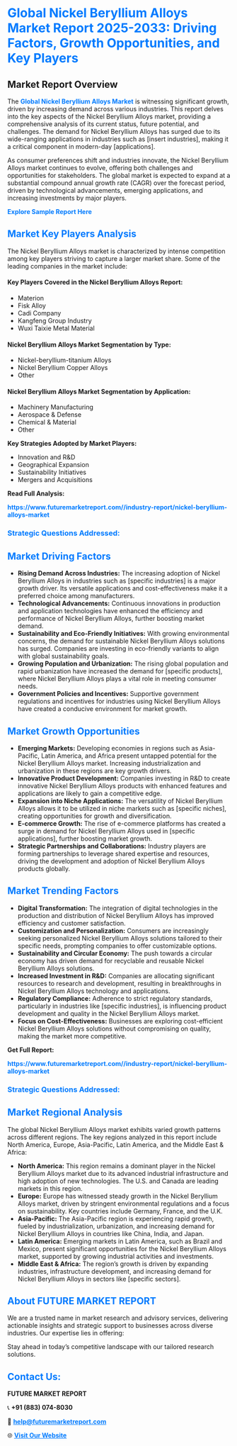 <h1 style="color: #007BFF;">Global Nickel Beryllium Alloys Market Report 2025-2033: Driving Factors, Growth Opportunities, and Key Players</h1>

<section id="overview">
<h2>Market Report Overview</h2>
<p>The <a href="https://www.futuremarketreport.com//industry-report/nickel-beryllium-alloys-market" style="color: #007BFF; text-decoration: none;"><strong>Global Nickel Beryllium Alloys Market</strong></a> is witnessing significant growth, driven by increasing demand across various industries. This report delves into the key aspects of the Nickel Beryllium Alloys market, providing a comprehensive analysis of its current status, future potential, and challenges. The demand for Nickel Beryllium Alloys has surged due to its wide-ranging applications in industries such as [insert industries], making it a critical component in modern-day [applications].</p>
<p>As consumer preferences shift and industries innovate, the Nickel Beryllium Alloys market continues to evolve, offering both challenges and opportunities for stakeholders. The global market is expected to expand at a substantial compound annual growth rate (CAGR) over the forecast period, driven by technological advancements, emerging applications, and increasing investments by major players.</p>
</section>

<section id="overview">
<p><a href="https://www.futuremarketreport.com//request-sample/reportId=59872" style="color: #007BFF; text-decoration: none;"><strong>Explore Sample Report Here</strong></a></p>
</section>

<section id="key-players">
<h2 style="color: #007BFF;">Market Key Players Analysis</h2>
<p>The Nickel Beryllium Alloys market is characterized by intense competition among key players striving to capture a larger market share. Some of the leading companies in the market include:</p>
<h4>Key Players Covered in the Nickel Beryllium Alloys Report:</h4>
<ul><li>Materion</li><li>Fisk Alloy</li><li>Cadi Company</li><li>Kangfeng Group Industry</li><li>Wuxi Taixie Metal Material</li></ul>
<h4>Nickel Beryllium Alloys Market Segmentation by Type:</h4>
<ul><li>Nickel-beryllium-titanium Alloys</li><li>Nickel Beryllium Copper Alloys</li><li>Other</li></ul>

<h4>Nickel Beryllium Alloys Market Segmentation by Application:</h4>
<ul><li>Machinery Manufacturing</li><li>Aerospace &amp; Defense</li><li>Chemical &amp; Material</li><li>Other</li></ul>
<p><strong>Key Strategies Adopted by Market Players:</strong></p>
<ul>
<li>Innovation and R&D</li>
<li>Geographical Expansion</li>
<li>Sustainability Initiatives</li>
<li>Mergers and Acquisitions</li>
</ul>
</section>

<section>
<p><strong>Read Full Analysis: </strong></p><a href="https://www.futuremarketreport.com//industry-report/nickel-beryllium-alloys-market" style="color: #007BFF; text-decoration: none;"><strong>https://www.futuremarketreport.com//industry-report/nickel-beryllium-alloys-market</strong></a>
<h3 style="color: #007BFF;">Strategic Questions Addressed:</h3>
</section>

<section id="driving-factors">
<h2 style="color: #007BFF;">Market Driving Factors</h2>
<ul>
<li><strong>Rising Demand Across Industries:</strong> The increasing adoption of Nickel Beryllium Alloys in industries such as [specific industries] is a major growth driver. Its versatile applications and cost-effectiveness make it a preferred choice among manufacturers.</li>
<li><strong>Technological Advancements:</strong> Continuous innovations in production and application technologies have enhanced the efficiency and performance of Nickel Beryllium Alloys, further boosting market demand.</li>
<li><strong>Sustainability and Eco-Friendly Initiatives:</strong> With growing environmental concerns, the demand for sustainable Nickel Beryllium Alloys solutions has surged. Companies are investing in eco-friendly variants to align with global sustainability goals.</li>
<li><strong>Growing Population and Urbanization:</strong> The rising global population and rapid urbanization have increased the demand for [specific products], where Nickel Beryllium Alloys plays a vital role in meeting consumer needs.</li>
<li><strong>Government Policies and Incentives:</strong> Supportive government regulations and incentives for industries using Nickel Beryllium Alloys have created a conducive environment for market growth.</li>
</ul>
</section>

<section id="growth-opportunities">
<h2 style="color: #007BFF;">Market Growth Opportunities</h2>
<ul>
<li><strong>Emerging Markets:</strong> Developing economies in regions such as Asia-Pacific, Latin America, and Africa present untapped potential for the Nickel Beryllium Alloys market. Increasing industrialization and urbanization in these regions are key growth drivers.</li>
<li><strong>Innovative Product Development:</strong> Companies investing in R&D to create innovative Nickel Beryllium Alloys products with enhanced features and applications are likely to gain a competitive edge.</li>
<li><strong>Expansion into Niche Applications:</strong> The versatility of Nickel Beryllium Alloys allows it to be utilized in niche markets such as [specific niches], creating opportunities for growth and diversification.</li>
<li><strong>E-commerce Growth:</strong> The rise of e-commerce platforms has created a surge in demand for Nickel Beryllium Alloys used in [specific applications], further boosting market growth.</li>
<li><strong>Strategic Partnerships and Collaborations:</strong> Industry players are forming partnerships to leverage shared expertise and resources, driving the development and adoption of Nickel Beryllium Alloys products globally.</li>
</ul>
</section>

<section id="trending-factors">
<h2 style="color: #007BFF;">Market Trending Factors</h2>
<ul>
<li><strong>Digital Transformation:</strong> The integration of digital technologies in the production and distribution of Nickel Beryllium Alloys has improved efficiency and customer satisfaction.</li>
<li><strong>Customization and Personalization:</strong> Consumers are increasingly seeking personalized Nickel Beryllium Alloys solutions tailored to their specific needs, prompting companies to offer customizable options.</li>
<li><strong>Sustainability and Circular Economy:</strong> The push towards a circular economy has driven demand for recyclable and reusable Nickel Beryllium Alloys solutions.</li>
<li><strong>Increased Investment in R&D:</strong> Companies are allocating significant resources to research and development, resulting in breakthroughs in Nickel Beryllium Alloys technology and applications.</li>
<li><strong>Regulatory Compliance:</strong> Adherence to strict regulatory standards, particularly in industries like [specific industries], is influencing product development and quality in the Nickel Beryllium Alloys market.</li>
<li><strong>Focus on Cost-Effectiveness:</strong> Businesses are exploring cost-efficient Nickel Beryllium Alloys solutions without compromising on quality, making the market more competitive.</li>
</ul>
</section>

<section>
<p><strong>Get Full Report: </strong></p><a href="https://www.futuremarketreport.com//industry-report/nickel-beryllium-alloys-market" style="color: #007BFF; text-decoration: none;"><strong>https://www.futuremarketreport.com//industry-report/nickel-beryllium-alloys-market</strong></a>
<h3 style="color: #007BFF;">Strategic Questions Addressed:</h3>
</section>


<section id="regional-analysis">
<h2 style="color: #007BFF;">Market Regional Analysis</h2>
<p>The global Nickel Beryllium Alloys market exhibits varied growth patterns across different regions. The key regions analyzed in this report include North America, Europe, Asia-Pacific, Latin America, and the Middle East & Africa:</p>
<ul>
<li><strong>North America:</strong> This region remains a dominant player in the Nickel Beryllium Alloys market due to its advanced industrial infrastructure and high adoption of new technologies. The U.S. and Canada are leading markets in this region.</li>
<li><strong>Europe:</strong> Europe has witnessed steady growth in the Nickel Beryllium Alloys market, driven by stringent environmental regulations and a focus on sustainability. Key countries include Germany, France, and the U.K.</li>
<li><strong>Asia-Pacific:</strong> The Asia-Pacific region is experiencing rapid growth, fueled by industrialization, urbanization, and increasing demand for Nickel Beryllium Alloys in countries like China, India, and Japan.</li>
<li><strong>Latin America:</strong> Emerging markets in Latin America, such as Brazil and Mexico, present significant opportunities for the Nickel Beryllium Alloys market, supported by growing industrial activities and investments.</li>
<li><strong>Middle East & Africa:</strong> The region’s growth is driven by expanding industries, infrastructure development, and increasing demand for Nickel Beryllium Alloys in sectors like [specific sectors].</li>
</ul>
</section>

<footer>
<h2 style="color: #007BFF;">About FUTURE MARKET REPORT</h2>
<p>We are a trusted name in market research and advisory services, delivering actionable insights and strategic support to businesses across diverse industries. Our expertise lies in offering:</p>

<p>Stay ahead in today’s competitive landscape with our tailored research solutions.</p>

<h2 style="color: #007BFF;">Contact Us:</h2>
<p><strong>FUTURE MARKET REPORT</strong></p>
<p>📞 <strong>+91 (883) 074-8030</strong></p>
<p>📧 <strong><a href="mailto:help@futuremarketreport.com" style="color: #007BFF;">help@futuremarketreport.com</a></strong></p>
<p>🌐 <strong><a href="https://www.futuremarketreport.com/" style="color: #007BFF;">Visit Our Website</a></strong></p>
</footer>